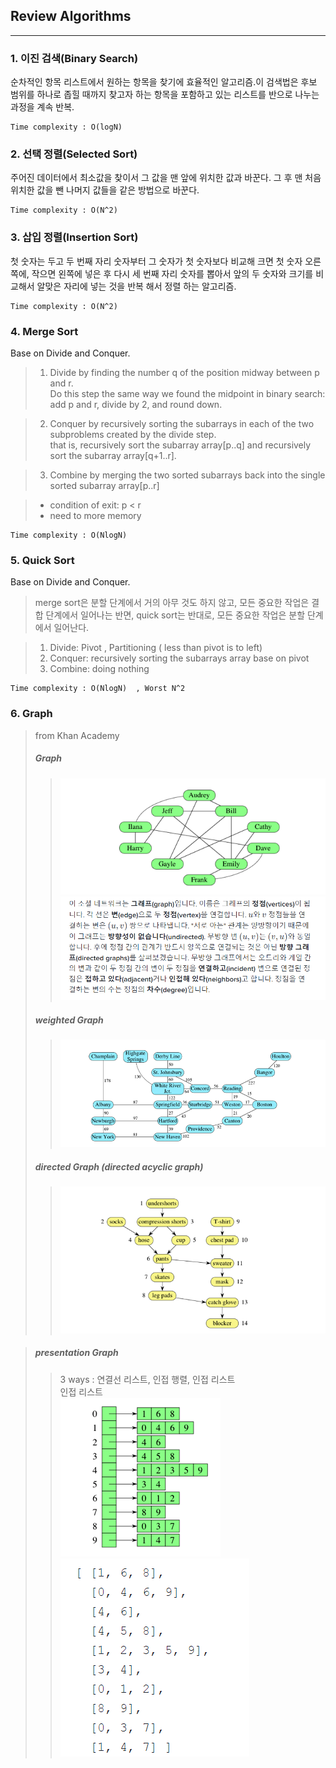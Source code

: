 ## Review Algorithms  
___  

### 1. 이진 검색(Binary Search)  
순차적인 항목 리스트에서 원하는 항목을 찾기에 효율적인 알고리즘.이 검색법은 후보 범위를 하나로 좁힐 때까지 찾고자 하는 항목을 포함하고 있는 리스트를 반으로 나누는 과정을 계속 반복.  

	Time complexity : O(logN)

### 2. 선택 정렬(Selected Sort)  
주어진 데이터에서 최소값을 찾이서 그 값을 맨 앞에 위치한 값과 바꾼다. 그 후 맨 처음 위치한 값을 뺀 나머지 값들을 같은 방법으로 바꾼다.  

	Time complexity : O(N^2)	


### 3. 삽입 정렬(Insertion Sort)
첫 숫자는 두고 두 번째 자리 숫자부터 그 숫자가 첫 숫자보다 비교해 크면 첫 숫자 오른쪽에, 작으면 왼쪽에 넣은 후 다시 세 번째 자리 숫자를 뽑아서 앞의 두 숫자와 크기를 비교해서 알맞은 자리에 넣는 것을 반복 해서 정렬 하는 알고리즘.  

	Time complexity : O(N^2)	


### 4. Merge Sort
Base on Divide and Conquer.  
>	1. Divide by finding the number q of the position midway between p and r.  
>	   Do this step the same way we found the midpoint in binary search: add p and r, divide by 2, and round down.  

> 	2. Conquer by recursively sorting the subarrays in each of the two subproblems created by the divide step.  
>	   that is, recursively sort the subarray array[p..q] and recursively sort the subarray array[q+1..r].  

>	3. Combine by merging the two sorted subarrays back into the single sorted subarray array[p..r]  

>	- condition of exit: p < r  
>	- need to more memory  


	Time complexity : O(NlogN)  


### 5. Quick Sort
Base on Divide and Conquer.
> merge sort은 분할 단계에서 거의 아무 것도 하지 않고, 모든 중요한 작업은 결합 단계에서 일어나는 반면, quick sort는 반대로, 모든 중요한 작업은 분할 단계에서 일어난다.

> 1. Divide: Pivot , Partitioning ( less than pivot is to left)  
> 2. Conquer: recursively sorting the subarrays array base on pivot  
> 3. Combine: doing nothing  

	Time complexity : O(NlogN)  , Worst N^2  

### 6. Graph
> from Khan Academy
> ##### Graph
>> ![image#1](./img/graph.png)  
>> ![image#2](./img/explain.png)  
> ##### weighted Graph  
>> ![image#3](./img/weight_g.png)  
> ##### directed Graph (directed acyclic graph)
>> ![image#4](./img/directed.png)  

> ##### presentation Graph
>> 3 ways : 연결선 리스트, 인접 행렬, 인접 리스트  
>> 인접 리스트  
>> ![image#5](./img/pre_graph.png) ![image#6](./img/pre_graph2.png)  


